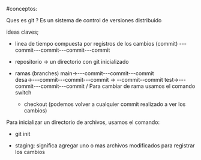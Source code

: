 #conceptos:

Ques es git ?
Es un sistema de control de versiones distribuido

ideas claves;
- linea de tiempo compuesta por registros de los cambios (commit) 
  ---commit---commit---commit---commit  

- repositorio -> un directorio con git inicializado

- ramas (branches)
  main->---commit---commit---commit \
  desa->---commit---commit---commit   -> --commit--commit
  test->---commit---commit---commit /
  Para cambiar de rama usamos el comando switch

  * checkout 
(podemos volver a cualquier commit realizado a ver los cambios) 

Para inicializar un directorio de archivos, usamos el comando:
- git init

- staging: significa agregar uno o mas archivos modificados para registrar los cambios